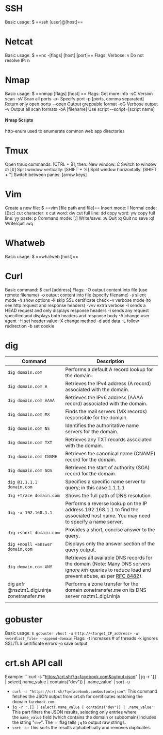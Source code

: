 
# SSH
Basic usage: $ ==ssh [user]@[host]==

# Netcat
Basic usage: $ ==nc -\[flags] \[host] \[port]==
Flags:
	Verbose: v
	Do not resolve IP: n
# Nmap
Basic usage: $ ==nmap \[flags] \[host] ==
Flags:
	Get more info -sC
	Version scan -sV
	Scan all ports -p-
	Specify port -p \[ports, comma separated]
	Return only open ports --open
	Output greppable format -oG
	Verbose output -v
	Output all scan formats -oA \[filename]
	Use script --script=\[script name]

#### Nmap Scripts
http-enum used to enumerate common web app directories

# Tmux
Open tmux commands: \[CTRL + B], then:
	New window: C
	Switch to window #: \[#]
	Split window vertically: \[SHIFT + %]
	Split window horizontally: \[SHIFT + "]
	Switch between panes: \[arrow keys]

# Vim
Create a new file: $ ==vim \[file path and file]==
Insert mode: I
Normal code: \[Esc]
	cut character: x
	cut word: dw
	cut full line: dd
	copy word: yw
	copy full line: yy
	paste: p
Command mode: \[:]
	Write/save: :w
	Quit :q
	Quit no save :q!
	Write/quit :wq

# Whatweb
Basic usage: $ ==whatweb \[host]==

# Curl
Basic command: $ curl \[address]
Flags:
	-O output content into file (use remote filename)
	-o output content into file (specify filename)
	-s silent mode
	-h show options
	-k skip SSL certificate check
	-v verbose mode (to see http request and response headers)
	-vvv extra verbose
	-I sends a HEAD request and only displays response headers
	-i sends any request specified and displays both headers and response body
	-A change user agent
	-H set header value
	-X change method
	-d add data
	-L follow redirection
	-b set cookie

# dig
| Command                                     | Description                                                                                                                                                                                          |
| ------------------------------------------- | ---------------------------------------------------------------------------------------------------------------------------------------------------------------------------------------------------- |
| `dig domain.com`                            | Performs a default A record lookup for the domain.                                                                                                                                                   |
| `dig domain.com A`                          | Retrieves the IPv4 address (A record) associated with the domain.                                                                                                                                    |
| `dig domain.com AAAA`                       | Retrieves the IPv6 address (AAAA record) associated with the domain.                                                                                                                                 |
| `dig domain.com MX`                         | Finds the mail servers (MX records) responsible for the domain.                                                                                                                                      |
| `dig domain.com NS`                         | Identifies the authoritative name servers for the domain.                                                                                                                                            |
| `dig domain.com TXT`                        | Retrieves any TXT records associated with the domain.                                                                                                                                                |
| `dig domain.com CNAME`                      | Retrieves the canonical name (CNAME) record for the domain.                                                                                                                                          |
| `dig domain.com SOA`                        | Retrieves the start of authority (SOA) record for the domain.                                                                                                                                        |
| `dig @1.1.1.1 domain.com`                   | Specifies a specific name server to query; in this case 1.1.1.1                                                                                                                                      |
| `dig +trace domain.com`                     | Shows the full path of DNS resolution.                                                                                                                                                               |
| `dig -x 192.168.1.1`                        | Performs a reverse lookup on the IP address 192.168.1.1 to find the associated host name. You may need to specify a name server.                                                                     |
| `dig +short domain.com`                     | Provides a short, concise answer to the query.                                                                                                                                                       |
| `dig +noall +answer domain.com`             | Displays only the answer section of the query output.                                                                                                                                                |
| `dig domain.com ANY`                        | Retrieves all available DNS records for the domain (Note: Many DNS servers ignore `ANY` queries to reduce load and prevent abuse, as per [RFC 8482](https://datatracker.ietf.org/doc/html/rfc8482)). |
| dig axfr @nsztm1.digi.ninja zonetransfer.me | Performs a zone transfer for the domain zonetransfer.me on its DNS server nsztm1.digi.ninja                                                                                                          |
|                                             |                                                                                                                                                                                                      |
# gobuster
Basic usage: 
```$ gobuster vhost -u http://<target_IP_address> -w <wordlist_file> --append-domain```
Flags:
	-t increases # of threads
	-k ignores SSL/TLS certificate errors
	-o save output 

# crt.sh API call
Example: ```curl -s "https://crt.sh/?q=facebook.com&output=json" | jq -r '.[]
 | select(.name_value | contains("dev")) | .name_value' | sort -u
- `curl -s "https://crt.sh/?q=facebook.com&output=json"`: This command fetches the JSON output from crt.sh for certificates matching the domain `facebook.com`.
- `jq -r '.[] | select(.name_value | contains("dev")) | .name_value'`: This part filters the JSON results, selecting only entries where the `name_value` field (which contains the domain or subdomain) includes the string "`dev`". The `-r` flag tells `jq` to output raw strings.
- `sort -u`: This sorts the results alphabetically and removes duplicates.

